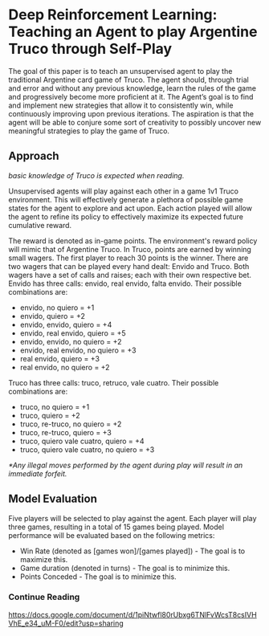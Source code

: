 # Deep Reinforcement Learning: Teaching an Agent to play Argentine Truco through Self-Play


  The goal of this paper is to teach an unsupervised agent to play the traditional Argentine card game of Truco. The agent should, through trial and error and without any previous knowledge, learn the rules of the game and progressively become more proficient at it. The Agent’s goal is to find and implement new strategies that allow it to consistently win, while continuously improving upon previous iterations. The aspiration is that the agent will be able to conjure some sort of creativity to possibly uncover new meaningful strategies to play the game of Truco.


## **Approach** 
_basic knowledge of Truco is expected when reading._

  Unsupervised agents will play against each other in a game 1v1 Truco environment. This will effectively generate a plethora of possible game states for the agent to explore and act upon. Each action played will allow the agent to refine its policy to effectively maximize its expected future cumulative reward. 
	
  The reward is denoted as in-game points. The environment's reward policy will mimic that of Argentine Truco. In Truco, points are earned by winning small wagers. The first player to reach 30 points is the winner. There are two wagers that can be played every hand dealt: Envido and Truco. Both wagers have a set of calls and raises; each with their own respective bet. Envido has three calls: envido, real envido, falta envido. Their possible combinations are:

- envido, no quiero = +1
- envido, quiero = +2
- envido, envido, quiero = +4
- envido, real envido, quiero = +5
- envido, envido, no quiero = +2
- envido, real envido, no quiero = +3
- real envido, quiero = +3
- real envido, no quiero = +2

Truco has three calls: truco, retruco, vale cuatro. Their possible combinations are:

- truco, no quiero = +1
- truco, quiero = +2
- truco, re-truco, no quiero = +2
- truco, re-truco, quiero = +3
- truco, quiero vale cuatro, quiero = +4
- truco, quiero vale cuatro, no quiero = +3

_*Any illegal moves performed by the agent during play will result in an immediate forfeit._


## Model Evaluation

  Five players will be selected to play against the agent. Each player will play three games, resulting in a total of 15 games being played. Model performance will be evaluated based on the following metrics: 
- Win Rate (denoted as [games won]/[games played]) - The goal is to maximize this.
- Game duration (denoted in turns) - The goal is to minimize this.
- Points Conceded - The goal is to minimize this. 



### **Continue Reading**

https://docs.google.com/document/d/1piNtwfl80rUbxg6TNlFvWcsT8csIVHVhE_e34_uM-F0/edit?usp=sharing

